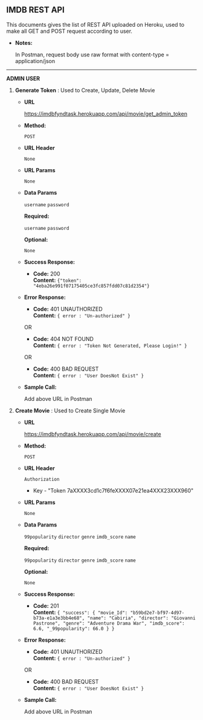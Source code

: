 **IMDB REST API**
----

 This documents gives the list of REST API uploaded on Heroku, used to make all GET and POST request according to user.
    
 * **Notes:**
 
   In Postman, request body use raw format with content-type = application/json
   
---

**ADMIN USER**

1. **Generate Token** : Used to Create, Update, Delete Movie
    
    * **URL**
    
      https://imdbfyndtask.herokuapp.com/api/movie/get_admin_token
    
    * **Method:**
      
      `POST`
    *  **URL Header**
        
        `None`
      
    *  **URL Params**
    
       `None`
    
    * **Data Params**
    
      `username`
      `password`
    
      **Required:**
         
       `username`
       `password`
       
      **Optional:**
        
      `None`
    
    * **Success Response:**
     
      * **Code:** 200 <br />
        **Content:**  `{"token": "4eba26e991f07175405ce3fc857fdd07c81d2354"}`
     
    * **Error Response:**
    
        
      * **Code:** 401 UNAUTHORIZED <br />
        **Content:** `{ error : "Un-authorized" }`
    
      OR
    
      * **Code:** 404 NOT FOUND <br />
        **Content:** `{ error : "Token Not Generated, Please Login!" }`
      
      OR
      
      * **Code:** 400 BAD REQUEST <br />
          **Content:** `{ error : "User DoesNot Exist" }`
      
    
    * **Sample Call:**
        
        Add above URL in Postman

2. **Create Movie** : Used to Create Single Movie
    
    * **URL**
    
      https://imdbfyndtask.herokuapp.com/api/movie/create
    
    * **Method:**
      
      `POST`
    
    *  **URL Header**
        
        `Authorization`
        * Key - "Token 7aXXXX3cd1c7f6feXXXX07e21ea4XXX23XXX960"
        
    *  **URL Params**
    
       `None`
    
    * **Data Params**
    
      `99popularity`
      `director`
      `genre`
      `imdb_score`
      `name`
    
      **Required:**
         
       `99popularity`
       `director`
       `genre`
       `imdb_score`
       `name`
       
      **Optional:**
        
      `None`
    
    * **Success Response:**
     
      * **Code:** 201 <br />
        **Content:**  `{
                           "success": {
                               "movie_Id": "b59bd2e7-bf97-4d97-b73a-e1a3e3bb4e68",
                               "name": "Cabiria",
                               "director": "Giovanni Pastrone",
                               "genre": "Adventure Drama War",
                               "imdb_score": 6.6,
                               "_99popularity": 66.0
                           }
                       }`
     
    * **Error Response:**
    
        
      * **Code:** 401 UNAUTHORIZED <br />
        **Content:** `{ error : "Un-authorized" }`
      
      OR
      
      * **Code:** 400 BAD REQUEST <br />
          **Content:** `{ error : "User DoesNot Exist" }`
      
    
    * **Sample Call:**
        
        Add above URL in Postman